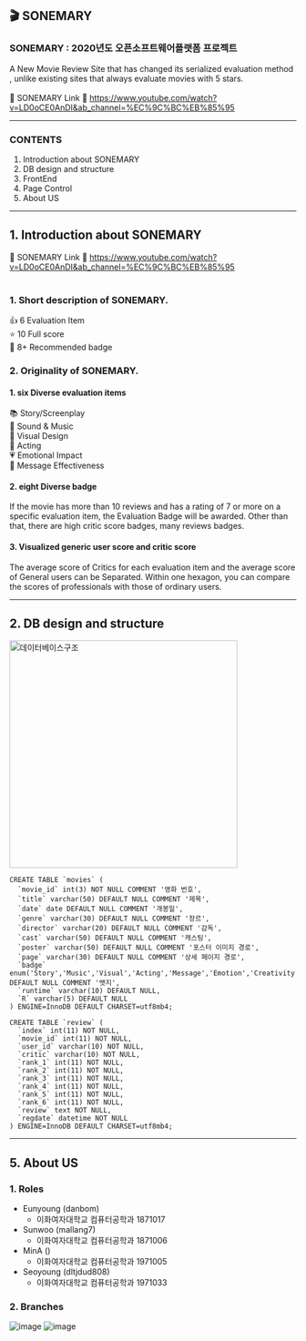 ## :clapper: SONEMARY
### SONEMARY : 2020년도 오픈소프트웨어플랫폼 프로젝트
A New Movie Review Site that has changed its serialized evaluation method
, unlike existing sites that always evaluate movies with 5 stars.</br></br>
:link: SONEMARY Link 👋 https://www.youtube.com/watch?v=LD0oCE0AnDI&ab_channel=%EC%9C%BC%EB%85%95


------

### CONTENTS

1. Introduction about SONEMARY
2. DB design and structure
3. FrontEnd
4. Page Control
5. About US

------



## 1. Introduction about SONEMARY

:link: SONEMARY Link 👋 https://www.youtube.com/watch?v=LD0oCE0AnDI&ab_channel=%EC%9C%BC%EB%85%95
</br></br>

### 1. Short description of SONEMARY.

:+1: 6 Evaluation Item</br>
:star: 10 Full score</br>
:crown: 8+ Recommended badge</br>

### 2. Originality of SONEMARY.

#### 1. six Diverse evaluation items

:books: Story/Screenplay</br>
:musical_note: Sound & Music</br>
:art: Visual Design</br>
:busts_in_silhouette: Acting</br>
:heartpulse: Emotional Impact</br>
:speech_balloon: Message Effectiveness</br>


#### 2. eight Diverse badge

   If the movie has more than 10 reviews and has a rating of 7 or more on a specific evaluation item, the Evaluation Badge will be awarded. Other than that, there are high critic score badges, many reviews badges.


#### 3. Visualized generic user score and critic score

   The average score of Critics for each evaluation item and the average score of General users can be Separated.
Within one hexagon, you can compare the scores of professionals with those of ordinary users. 


------
##  2. DB design and structure

<img width="400" alt="데이터베이스구조" src="https://user-images.githubusercontent.com/52442878/102421864-d62c9100-4048-11eb-8bcc-336e7861947d.png">

```
CREATE TABLE `movies` (
  `movie_id` int(3) NOT NULL COMMENT '영화 번호',
  `title` varchar(50) DEFAULT NULL COMMENT '제목',
  `date` date DEFAULT NULL COMMENT '개봉일',
  `genre` varchar(30) DEFAULT NULL COMMENT '장르',
  `director` varchar(20) DEFAULT NULL COMMENT '감독',
  `cast` varchar(50) DEFAULT NULL COMMENT '캐스팅',
  `poster` varchar(50) DEFAULT NULL COMMENT '포스터 이미지 경로',
  `page` varchar(30) DEFAULT NULL COMMENT '상세 페이지 경로',
  `badge` enum('Story','Music','Visual','Acting','Message','Emotion','Creativity','Popularity') DEFAULT NULL COMMENT '뱃지',
  `runtime` varchar(10) DEFAULT NULL,
  `R` varchar(5) DEFAULT NULL
) ENGINE=InnoDB DEFAULT CHARSET=utf8mb4;
```
```
CREATE TABLE `review` (
  `index` int(11) NOT NULL,
  `movie_id` int(11) NOT NULL,
  `user_id` varchar(10) NOT NULL,
  `critic` varchar(10) NOT NULL,
  `rank_1` int(11) NOT NULL,
  `rank_2` int(11) NOT NULL,
  `rank_3` int(11) NOT NULL,
  `rank_4` int(11) NOT NULL,
  `rank_5` int(11) NOT NULL,
  `rank_6` int(11) NOT NULL,
  `review` text NOT NULL,
  `regdate` datetime NOT NULL
) ENGINE=InnoDB DEFAULT CHARSET=utf8mb4;
```

------

## 5. About US

### 1. Roles

- Eunyoung (danbom)
  - 이화여자대학교 컴퓨터공학과 1871017
- Sunwoo (mallang7)
  - 이화여자대학교 컴퓨터공학과 1871006
- MinA ()
  - 이화여자대학교 컴퓨터공학과 1971005
- Seoyoung (dltjdud808)
  - 이화여자대학교 컴퓨터공학과 1971033

### 2. Branches
![image](https://user-images.githubusercontent.com/52441697/102416265-d58dfd80-403c-11eb-803d-1ec7ef49adbb.png)
![image](https://user-images.githubusercontent.com/52441697/102416265-d58dfd80-403c-11eb-803d-1ec7ef49adbb.png)
